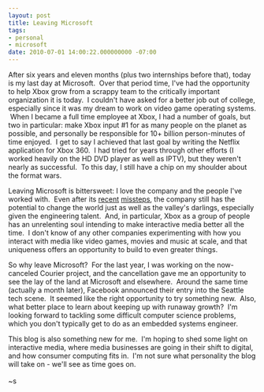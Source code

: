 ```yaml
---
layout: post
title: Leaving Microsoft
tags:
- personal
- microsoft
date: 2010-07-01 14:00:22.000000000 -07:00
---
```

After six years and eleven months (plus two internships before that), today is my last day at Microsoft.  Over that period time, I&#39;ve had the opportunity to help Xbox grow from a scrappy team to the critically important organization it is today.  I couldn&#39;t have asked for a better job out of college, especially since it was my dream to work on video game operating systems.  When I became a full time employee at Xbox, I had a number of goals, but two in particular: make Xbox input #1 for as many people on the planet as possible, and personally be responsible for 10+ billion person-minutes of time enjoyed.  I get to say I achieved that last goal by writing the Netflix application for Xbox 360.  I had tried for years through other efforts (I worked heavily on the HD DVD player as well as IPTV), but they weren&#39;t nearly as successful.  To this day, I still have a chip on my shoulder about the format wars.<p /> Leaving Microsoft is bittersweet: I love the company and the people I&#39;ve worked with.  Even after its <a href="http://www.engadget.com/2010/06/30/microsoft-kin-is-dead/" target="_blank">recent</a> <a href="http://gizmodo.com/5527442/" target="_blank">missteps</a>, the company still has the potential to change the world just as well as the valley&#39;s darlings, especially given the engineering talent.  And, in particular, Xbox as a group of people has an unrelenting soul intending to make interactive media better all the time.  I don&#39;t know of any other companies experimenting with how you interact with media like video games, movies and music at scale, and that uniqueness offers an opportunity to build to even greater things.<p /> So why leave Microsoft?  For the last year, I was working on the now-canceled Courier project, and the cancellation gave me an opportunity to see the lay of the land at Microsoft and elsewhere.  Around the same time (actually a month later), Facebook announced their entry into the Seattle tech scene.  It seemed like the right opportunity to try something new.  Also, what better place to learn about keeping up with runaway growth?  I&#39;m looking forward to tackling some difficult computer science problems, which you don&#39;t typically get to do as an embedded systems engineer.<p /><div>This blog is also something new for me.  I&#39;m hoping to shed some light on interactive media, where media businesses are going in their shift to digital, and how consumer computing fits in.  I&#39;m not sure what personality the blog will take on - we&#39;ll see as time goes on.<br /> <div><div><div><div><div> <br />~s<br /> </div></div></div></div></div></div>
